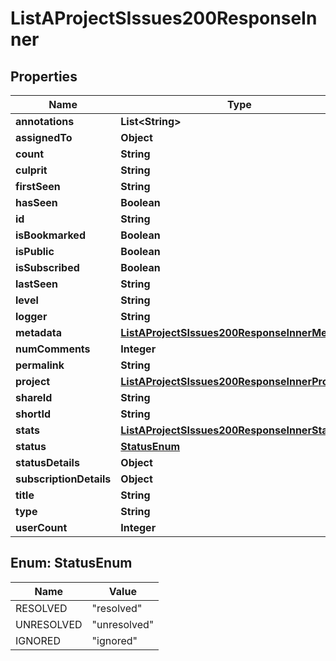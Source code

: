 

# ListAProjectSIssues200ResponseInner


## Properties

| Name | Type | Description | Notes |
|------------ | ------------- | ------------- | -------------|
|**annotations** | **List&lt;String&gt;** |  |  |
|**assignedTo** | **Object** |  |  |
|**count** | **String** |  |  |
|**culprit** | **String** |  |  |
|**firstSeen** | **String** |  |  |
|**hasSeen** | **Boolean** |  |  |
|**id** | **String** |  |  |
|**isBookmarked** | **Boolean** |  |  |
|**isPublic** | **Boolean** |  |  |
|**isSubscribed** | **Boolean** |  |  |
|**lastSeen** | **String** |  |  |
|**level** | **String** |  |  |
|**logger** | **String** |  |  |
|**metadata** | [**ListAProjectSIssues200ResponseInnerMetadata**](ListAProjectSIssues200ResponseInnerMetadata.md) |  |  |
|**numComments** | **Integer** |  |  |
|**permalink** | **String** |  |  |
|**project** | [**ListAProjectSIssues200ResponseInnerProject**](ListAProjectSIssues200ResponseInnerProject.md) |  |  |
|**shareId** | **String** |  |  |
|**shortId** | **String** |  |  |
|**stats** | [**ListAProjectSIssues200ResponseInnerStats**](ListAProjectSIssues200ResponseInnerStats.md) |  |  |
|**status** | [**StatusEnum**](#StatusEnum) |  |  |
|**statusDetails** | **Object** |  |  |
|**subscriptionDetails** | **Object** |  |  |
|**title** | **String** |  |  |
|**type** | **String** |  |  |
|**userCount** | **Integer** |  |  |



## Enum: StatusEnum

| Name | Value |
|---- | -----|
| RESOLVED | &quot;resolved&quot; |
| UNRESOLVED | &quot;unresolved&quot; |
| IGNORED | &quot;ignored&quot; |



